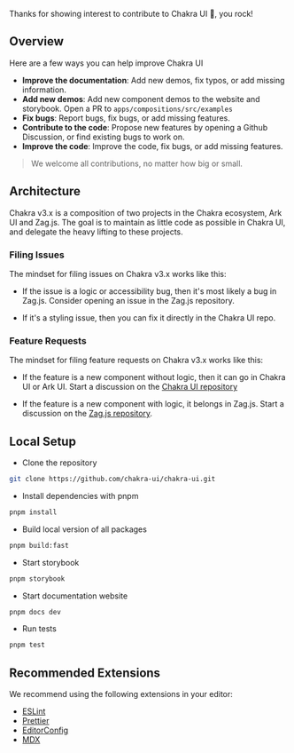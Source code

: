 Thanks for showing interest to contribute to Chakra UI 💖, you rock!

## Overview

Here are a few ways you can help improve Chakra UI

- **Improve the documentation**: Add new demos, fix typos, or add missing
  information.
- **Add new demos**: Add new component demos to the website and storybook. Open
  a PR to `apps/compositions/src/examples`
- **Fix bugs**: Report bugs, fix bugs, or add missing features.
- **Contribute to the code**: Propose new features by opening a Github
  Discussion, or find existing bugs to work on.
- **Improve the code**: Improve the code, fix bugs, or add missing features.

> We welcome all contributions, no matter how big or small.

## Architecture

Chakra v3.x is a composition of two projects in the Chakra ecosystem, Ark UI and
Zag.js. The goal is to maintain as little code as possible in Chakra UI, and
delegate the heavy lifting to these projects.

### Filing Issues

The mindset for filing issues on Chakra v3.x works like this:

- If the issue is a logic or accessibility bug, then it's most likely a bug in
  Zag.js. Consider opening an issue in the Zag.js repository.

- If it's a styling issue, then you can fix it directly in the Chakra UI repo.

### Feature Requests

The mindset for filing feature requests on Chakra v3.x works like this:

- If the feature is a new component without logic, then it can go in Chakra UI
  or Ark UI. Start a discussion on the
  [Chakra UI repository](https://github.com/chakra-ui/chakra-ui)

- If the feature is a new component with logic, it belongs in Zag.js. Start a
  discussion on the [Zag.js repository](https://github.com/chakra-ui/zag).

## Local Setup

- Clone the repository

```bash
git clone https://github.com/chakra-ui/chakra-ui.git
```

- Install dependencies with pnpm

```bash
pnpm install
```

- Build local version of all packages

```bash
pnpm build:fast
```

- Start storybook

```bash
pnpm storybook
```

- Start documentation website

```bash
pnpm docs dev
```

- Run tests

```bash
pnpm test
```

## Recommended Extensions

We recommend using the following extensions in your editor:

- [ESLint](https://eslint.org/)
- [Prettier](https://prettier.io/)
- [EditorConfig](https://editorconfig.org/)
- [MDX](https://mdxjs.com/)
